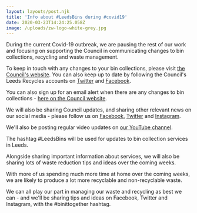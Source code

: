 ```yaml
---
layout: layouts/post.njk
title: 'Info about #LeedsBins during #covid19'
date: 2020-03-23T14:24:25.058Z
image: /uploads/zw-logo-white-grey.jpg
---
```

During the current Covid-19 outbreak, we are pausing the rest of our work and focusing on supporting the Council in communicating changes to bin collections, recycling and waste management.

To keep in touch with any changes to your bin collections, please visit [the Council's website](https://www.leeds.gov.uk/residents/bins-and-recycling).  You can also keep up to date by following the Council's Leeds Recycles accounts on [Twitter](https://twitter.com/leedsrecycles) and [Facebook](https://www.facebook.com/LeedsRecycles/).  

You can also sign up for an email alert when there are any changes to bin collections - [here on the Council website](https://public.govdelivery.com/accounts/UKLEEDS/subscriber/new?topic_id=UKLEEDS_3).  

We will also be sharing Council updates, and sharing other relevant news on our social media - please follow us on [Facebook](https://www.facebook.com/zerowasteleeds/), [Twitter](https://twitter.com/zerowasteleeds) and [Instagram](https://www.instagram.com/zerowasteleeds/).  

We'll also be posting regular video updates on [our YouTube channel](https://www.youtube.com/watch?v=4Z1XbKQe5I0&list=PLcImqkHEpk0q4hYF9BzvWl4wsX6illXyD).  

The hashtag #LeedsBins will be used for updates to bin collection services in Leeds.

Alongside sharing important information about services, we will also be sharing lots of waste reduction tips and ideas over the coming weeks.  

With more of us spending much more time at home over the coming weeks, we are likely to produce a lot more recyclable and non-recyclable waste.  

We can all play our part in managing our waste and recycling as best we can - and we'll be sharing tips and ideas on Facebook, Twitter and Instagram, with the #binittogether hashtag.